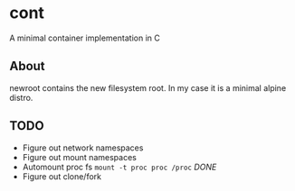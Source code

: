 # cont
A minimal container implementation in C


## About
newroot contains the new filesystem root. In my case it is a minimal alpine distro.

## TODO
- Figure out network namespaces
- Figure out mount namespaces
- Automount proc fs `mount -t proc proc /proc` *DONE*
- Figure out clone/fork
